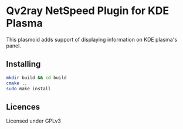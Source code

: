 # Qv2ray NetSpeed Plugin for KDE Plasma

This plasmoid adds support of displaying information on KDE plasma's panel.

## Installing

```bash
mkdir build && cd build
cmake ..
sudo make install
```



## Licences

Licensed under GPLv3